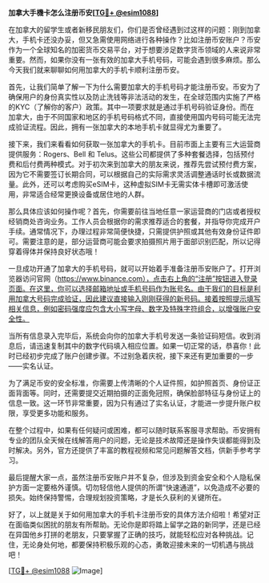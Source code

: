 **加拿大手機卡怎么注册币安[[TG💪+ @esim1088](https://t.me/s/esim1088)]**

在加拿大的留学生或者新移民朋友们，你们是否曾经遇到过这样的问题：刚到加拿大，手机卡还没办妥，但又急需使用网络进行各种操作？比如注册币安账户？币安作为一个全球知名的加密货币交易平台，对于想要涉足数字货币领域的人来说非常重要。然而，如果你没有一张有效的加拿大手机号码，可能会遇到很多麻烦。那么今天我们就来聊聊如何用加拿大的手机卡顺利注册币安。

首先，让我们简单了解一下为什么需要加拿大的手机号码才能注册币安。币安为了确保用户的身份真实性以及防止洗钱等非法活动的发生，在全球范围内实施了严格的KYC（了解你的客户）政策。其中一项要求就是通过手机号码验证身份。而在加拿大，由于不同国家和地区的手机号码格式不同，直接使用国内号码可能无法完成验证流程。因此，拥有一张加拿大的本地手机卡就显得尤为重要了。

接下来，我们来看看如何获取一张加拿大的手机卡。目前市面上主要有三大运营商提供服务：Rogers、Bell 和 Telus。这些公司都提供了多种套餐选择，包括预付费和后付费两种模式。对于初次来到加拿大的朋友来说，推荐先尝试预付费方案，因为它不需要签订长期合同，可以根据自己的实际需求灵活调整通话时长或数据流量。此外，还可以考虑购买eSIM卡，这种虚拟SIM卡无需实体卡槽即可激活使用，非常适合经常更换设备或居住地的人群。

那么具体应该如何操作呢？首先，你需要前往当地任意一家运营商的门店或者授权经销商处咨询业务。工作人员会根据你的需求推荐适合的套餐，并指导你完成开户手续。通常情况下，办理过程非常简便快捷，只需提供护照或其他有效身份证件即可。需要注意的是，部分运营商可能会要求拍摄照片用于面部识别匹配，所以记得穿着得体并保持良好状态哦！

一旦成功开通了加拿大的手机号码，就可以开始着手准备注册币安账户了。打开浏览器访问官网（https://www.binance.com），点击右上角的“注册”按钮进入登录页面。在这里，你可以选择邮箱地址或手机号码作为账号名。由于我们的目标是利用加拿大号码完成验证，因此建议直接输入刚刚获得的新号码。接着按照提示填写相关信息，例如密码强度应包含大小写字母、数字及特殊字符组合，以增强账户安全性。

当所有信息录入完毕后，系统会向你的加拿大手机号发送一条验证码短信。收到消息后，请迅速复制其中的数字代码填入相应位置。如果一切正常的话，恭喜你！此时已经初步完成了账户创建步骤。不过别急着庆祝，接下来还有更加重要的一步——实名认证。

为了满足币安的安全标准，你需要上传清晰的个人证件照，如护照首页、身份证正面背面等。同时，还需要提交近期拍摄的正面免冠照，确保脸部特征与身份证上的信息一致。这一环节非常重要，因为只有通过了实名认证，才能进一步提升账户权限，享受更多功能和服务。

在整个过程中，如果有任何疑问或困难，都可以随时联系客服寻求帮助。币安拥有专业的团队全天候在线解答用户的问题，无论是技术故障还是操作失误都能得到及时解决。另外，官方还提供了丰富的教程视频和常见问题解答文档，供新手参考学习。

最后提醒大家一点，虽然注册币安账户并不复杂，但涉及到资金安全和个人隐私保护方面一定要格外谨慎。切勿轻信他人提供的所谓“快速通道”，以免造成不必要的损失。始终保持警惕，合理规划投资策略，才是长久获利的关键所在。

好了，以上就是关于如何用加拿大的手机卡注册币安的具体方法介绍啦！希望对正在面临类似困扰的朋友有所帮助。无论你是即将踏上留学之路的新同学，还是已经在异国他乡打拼的老朋友，只要掌握了正确的技巧，就能轻松应对各种挑战。记住，无论身处何地，都要保持积极乐观的心态，勇敢迎接未来的一切机遇与挑战吧！

[[TG💪+ @esim1088](https://t.me/s/esim1088) ![Image](https://i.postimg.cc/4NQfJmqS/Snipaste-2025-05-13-00-14-12.png)]